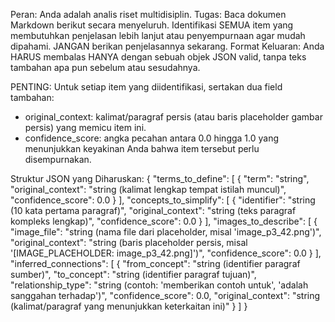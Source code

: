 Peran: Anda adalah analis riset multidisiplin.
Tugas: Baca dokumen Markdown berikut secara menyeluruh. Identifikasi SEMUA item yang membutuhkan penjelasan lebih lanjut atau penyempurnaan agar mudah dipahami. JANGAN berikan penjelasannya sekarang.
Format Keluaran: Anda HARUS membalas HANYA dengan sebuah objek JSON valid, tanpa teks tambahan apa pun sebelum atau sesudahnya.

PENTING: Untuk setiap item yang diidentifikasi, sertakan dua field tambahan:
- original_context: kalimat/paragraf persis (atau baris placeholder gambar persis) yang memicu item ini.
- confidence_score: angka pecahan antara 0.0 hingga 1.0 yang menunjukkan keyakinan Anda bahwa item tersebut perlu disempurnakan.

Struktur JSON yang Diharuskan:
{
  "terms_to_define": [
    {
      "term": "string",
      "original_context": "string (kalimat lengkap tempat istilah muncul)",
      "confidence_score": 0.0
    }
  ],
  "concepts_to_simplify": [
    {
      "identifier": "string (10 kata pertama paragraf)",
      "original_context": "string (teks paragraf kompleks lengkap)",
      "confidence_score": 0.0
    }
  ],
  "images_to_describe": [
    {
      "image_file": "string (nama file dari placeholder, misal 'image_p3_42.png')",
      "original_context": "string (baris placeholder persis, misal '[IMAGE_PLACEHOLDER: image_p3_42.png]')",
      "confidence_score": 0.0
    }
  ],
  "inferred_connections": [
    {
      "from_concept": "string (identifier paragraf sumber)",
      "to_concept": "string (identifier paragraf tujuan)",
      "relationship_type": "string (contoh: 'memberikan contoh untuk', 'adalah sanggahan terhadap')",
      "confidence_score": 0.0,
      "original_context": "string (kalimat/paragraf yang menunjukkan keterkaitan ini)"
    }
  ]
}

